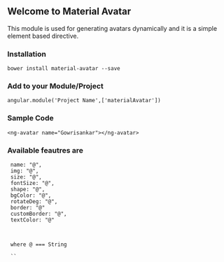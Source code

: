## Welcome to Material Avatar

This module is used for generating avatars dynamically and it is a simple element based directive.

### Installation

```
bower install material-avatar --save
```


### Add to your Module/Project

```
angular.module('Project Name',['materialAvatar'])
```
### Sample Code

```
<ng-avatar name="Gowrisankar"></ng-avatar>
```

### Available feautres are 

```
 name: "@",
 img: "@",
 size: "@",
 fontSize: "@",
 shape: "@",
 bgColor: "@",
 rotateDeg: "@",
 border: "@"
 customBorder: "@",
 textColor: "@" 
 
 
 
 where @ === String
 
 ``

